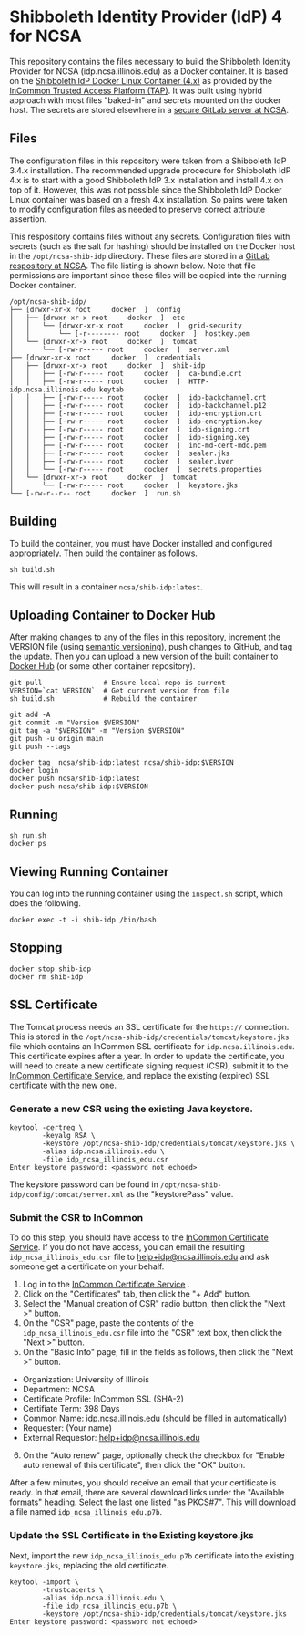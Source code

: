 # Shibboleth Identity Provider (IdP) 4 for NCSA

This repository contains the files necessary to build the Shibboleth Identity
Provider for NCSA (idp.ncsa.illinois.edu) as a Docker container. It is based on the
[Shibboleth IdP Docker Linux Container
(4.x)](https://github.internet2.edu/docker/shib-idp) as provided by the [InCommon
Trusted Access Platform (TAP)](https://spaces.at.internet2.edu/x/fQFbC). It was
built using hybrid approach with most files "baked-in" and secrets mounted on the
docker host. The secrets are stored elsewhere in a [secure GitLab server at
NCSA](https://git.security.ncsa.illinois.edu/cisr/ncsa-shib-idp).

## Files

The configuration files in this repository were taken from a Shibboleth IdP 3.4.x
installation. The recommended upgrade procedure for Shibboleth IdP 4.x is to start
with a good Shibboleth IdP 3.x installation and install 4.x on top of it. However,
this was not possible since the Shibboleth IdP Docker Linux container was based on a
fresh 4.x installation. So pains were taken to modify configuration files as needed
to preserve correct attribute assertion.

This respository contains files without any secrets. Configuration files with
secrets (such as the salt for hashing) should be installed on the Docker host in the
`/opt/ncsa-shib-idp` directory. These files are stored in a [GitLab respository at
NCSA](https://git.security.ncsa.illinois.edu/cisr/ncsa-shib-idp). The file listing
is shown below. Note that file permissions are important since these files will be
copied into the running Docker container.

```
/opt/ncsa-shib-idp/
├── [drwxr-xr-x root     docker  ]  config
│   ├── [drwxr-xr-x root     docker  ]  etc
│   │   └── [drwxr-xr-x root     docker  ]  grid-security
│   │       └── [-r-------- root     docker  ]  hostkey.pem
│   └── [drwxr-xr-x root     docker  ]  tomcat
│       └── [-rw-r----- root     docker  ]  server.xml
├── [drwxr-xr-x root     docker  ]  credentials
│   ├── [drwxr-xr-x root     docker  ]  shib-idp
│   │   ├── [-rw-r----- root     docker  ]  ca-bundle.crt
│   │   ├── [-rw-r----- root     docker  ]  HTTP-idp.ncsa.illinois.edu.keytab
│   │   ├── [-rw-r----- root     docker  ]  idp-backchannel.crt
│   │   ├── [-rw-r----- root     docker  ]  idp-backchannel.p12
│   │   ├── [-rw-r----- root     docker  ]  idp-encryption.crt
│   │   ├── [-rw-r----- root     docker  ]  idp-encryption.key
│   │   ├── [-rw-r----- root     docker  ]  idp-signing.crt
│   │   ├── [-rw-r----- root     docker  ]  idp-signing.key
│   │   ├── [-rw-r----- root     docker  ]  inc-md-cert-mdq.pem
│   │   ├── [-rw-r----- root     docker  ]  sealer.jks
│   │   ├── [-rw-r----- root     docker  ]  sealer.kver
│   │   └── [-rw-r----- root     docker  ]  secrets.properties
│   └── [drwxr-xr-x root     docker  ]  tomcat
│       └── [-rw-r----- root     docker  ]  keystore.jks
└── [-rw-r--r-- root     docker  ]  run.sh
```

## Building

To build the container, you must have Docker installed and configured appropriately.
Then build the container as follows.

```
sh build.sh
```

This will result in a container `ncsa/shib-idp:latest`. 

## Uploading Container to Docker Hub

After making changes to any of the files in this repository, increment the VERSION
file (using [semantic versioning](https://semver.org/)), push changes to GitHub, and
tag the update. Then you can upload a new version of the built container to [Docker
Hub](https://hub.docker.com) (or some other container repository). 

```
git pull               # Ensure local repo is current
VERSION=`cat VERSION`  # Get current version from file
sh build.sh            # Rebuild the container

git add -A
git commit -m "Version $VERSION"
git tag -a "$VERSION" -m "Version $VERSION"
git push -u origin main
git push --tags

docker tag  ncsa/shib-idp:latest ncsa/shib-idp:$VERSION
docker login
docker push ncsa/shib-idp:latest
docker push ncsa/shib-idp:$VERSION
```

## Running

```
sh run.sh
docker ps
```

## Viewing Running Container

You can log into the running container using the `inspect.sh` script, which does the
following.

```
docker exec -t -i shib-idp /bin/bash
```

## Stopping

```
docker stop shib-idp
docker rm shib-idp
```

## SSL Certificate

The Tomcat process needs an SSL certificate for the `https://` connection. This is
stored in the `/opt/ncsa-shib-idp/credentials/tomcat/keystore.jks` file which
contains an InCommon SSL certificate for `idp.ncsa.illinois.edu`. This certificate
expires after a year. In order to update the certificate, you will need to create a
new certificate signing request (CSR), submit it to the [InCommon Certificate
Service](https://cert-manager.com/customer/InCommon), and replace the existing
(expired) SSL certificate with the new one. 

### Generate a new CSR using the existing Java keystore.

```
keytool -certreq \
        -keyalg RSA \
        -keystore /opt/ncsa-shib-idp/credentials/tomcat/keystore.jks \
        -alias idp.ncsa.illinois.edu \
        -file idp_ncsa_illinois_edu.csr
Enter keystore password: <password not echoed>
```

The keystore password can be found in `/opt/ncsa-shib-idp/config/tomcat/server.xml`
as the "keystorePass" value.

### Submit the CSR to InCommon

To do this step, you should have access to the [InCommon Certificate
Service](https://cert-manager.com/customer/InCommon). If you do not have access, you
can email the resulting `idp_ncsa_illinois_edu.csr` file to
[help+idp@ncsa.illinois.edu](mailto:help+idp@ncsa.illinios.edu) and ask someone get
a certificate on your behalf. 

1. Log in to the [InCommon Certificate Service](https://cert-manager.com/customer/InCommon) .
2. Click on the "Certificates" tab, then click the "+ Add" button.
3. Select the "Manual creation of CSR" radio button, then click the "Next >" button.
4. On the "CSR" page, paste the contents of the `idp_ncsa_illinois_edu.csr` file
   into the "CSR" text box, then click the "Next >" button.
5. On the "Basic Info" page, fill in the fields as follows, then click the "Next >"
   button.
  - Organization: University of Illinois
  - Department: NCSA
  - Certificate Profile: InCommon SSL (SHA-2)
  - Certifiate Term: 398 Days
  - Common Name: idp.ncsa.illinois.edu (should be filled in automatically)
  - Requester: (Your name)
  - External Requestor: help+idp@ncsa.illinois.edu
6. On the "Auto renew" page, optionally check the checkbox for "Enable auto renewal
   of this certificate", then click the "OK" button.

After a few minutes, you should receive an email that your certificate is ready. In
that email, there are several download links under the "Available formats" heading.
Select the last one listed "as PKCS#7". This will download a file named
`idp_ncsa_illinois_edu.p7b`. 

### Update the SSL Certificate in the Existing keystore.jks

Next, import the new `idp_ncsa_illinois_edu.p7b` certificate into the existing
`keystore.jks`, replacing the old certificate.

```
keytool -import \
        -trustcacerts \
        -alias idp.ncsa.illinois.edu \
        -file idp_ncsa_illinois_edu.p7b \
        -keystore /opt/ncsa-shib-idp/credentials/tomcat/keystore.jks
Enter keystore password: <password not echoed>
```

